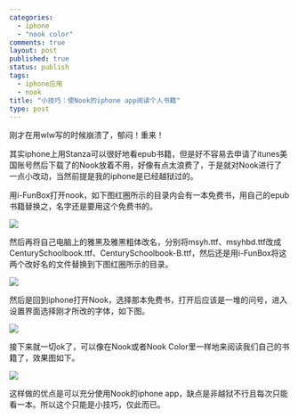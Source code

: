 ```yaml
--- 
categories: 
  - iphone
  - "nook color"
comments: true
layout: post
published: true
status: publish
tags: 
  - iphone应用
  - nook
title: "小技巧：使Nook的iphone app阅读个人书籍"
type: post
---
```

刚才在用wlw写的时候崩溃了，郁闷！重来！  

其实iphone上用Stanza可以很好地看epub书籍，但是好不容易去申请了itunes美国账号然后下载了的Nook放着不用，好像有点太浪费了，于是就对Nook进行了一点小改动，当然前提是我的iphone是已经越狱过的。  

用i-FunBox打开nook，如下图红圈所示的目录内会有一本免费书，用自己的epub书籍替换之，名字还是要用这个免费书的。  

<img style="display: block; float: none; margin-left: auto; margin-right: auto" src="http://public.bay.livefilestore.com/y1pJN7TeDQ9U0eKrCTq-Zn-I5Vj7leuFlv5z4QTCprY6hprmtJjXuQS0_LsBOt_YHxasLy7ORmkQNKR1hE97clvdw/ScreenShot_2011-07-28_164916.jpg">  

然后再将自己电脑上的雅黑及雅黑粗体改名，分别将msyh.ttf、msyhbd.ttf改成CenturySchoolbook.ttf、CenturySchoolbook-B.ttf，然后还是用i-FunBox将这两个改好名的文件替换到下图红圈所示的目录。  

<img style="display: block; float: none; margin-left: auto; margin-right: auto" src="http://public.bay.livefilestore.com/y1pJLyEOUpnwga7trCIqD6pxsT_nOAaOJHmZHzkhgIA3j0XnWHThkDG9GRDSm0l_SWkhyZRFn4EKxYVE6UFmaWTgw/ScreenShot_2011-07-28_165756.jpg">  

然后是回到iphone打开Nook，选择那本免费书，打开后应该是一堆的问号，进入设置界面选择刚才所改的字体，如下图。  

<img style="display: block; float: none; margin-left: auto; margin-right: auto" src="http://public.bay.livefilestore.com/y1pwV-i5-GmOARYIOlSid1GkF-etQDLFS8aXI5BnmIUhfd_RrdSk5SX5xhfW1QhpCA0yZfIKBiev0ph_D12pUd6tA/IMG_0595.PNG">  

接下来就一切ok了，可以像在Nook或者Nook Color里一样地来阅读我们自己的书籍了，效果图如下。  

<img style="display: block; float: none; margin-left: auto; margin-right: auto" src="http://public.bay.livefilestore.com/y1p0ejvzLtD-OCRTn5T8vLYQ7OoiTvpbEey0QU2w77XyimkuyXxq4qyInX7rOk_e5DHvzfJFe1SeXGYj9irXA_ysQ/IMG_0596.PNG">  

这样做的优点是可以充分使用Nook的iphone app，缺点是非越狱不行且每次只能看一本。所以这个只能是小技巧，仅此而已。
